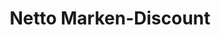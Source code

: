 ---
title: "Netto Marken-Discount"
url: /guben/netto-marken-discount-klaus-herrmann-strasse/
shop: Supermarkt
---